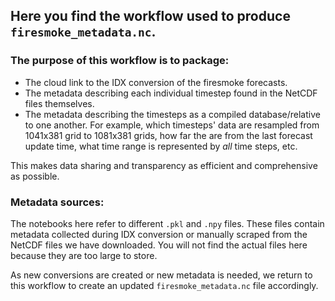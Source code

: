 ## Here you find the workflow used to produce `firesmoke_metadata.nc`.

### The purpose of this workflow is to package:
- The cloud link to the IDX conversion of the firesmoke forecasts.
- The metadata describing each individual timestep found in the NetCDF files themselves.
- The metadata describing the timesteps as a compiled database/relative to one another. For example, which timesteps' data are resampled from 1041x381 grid to 1081x381 grids, how far the are from the last forecast update time, what time range is represented by _all_ time steps, etc.

This makes data sharing and transparency as efficient and comprehensive as possible.

### Metadata sources:
The notebooks here refer to different `.pkl` and `.npy` files. These files contain metadata collected during IDX conversion or manually scraped from the NetCDF files we have downloaded. You will not find the actual files here because they are too large to store.

As new conversions are created or new metadata is needed, we return to this workflow to create an updated `firesmoke_metadata.nc` file accordingly.